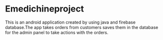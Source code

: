 # Emedichineproject
This is an android application created by using java and firebase database.The app takes orders from customers saves them in the database for the admin panel to take actions with the orders. 
